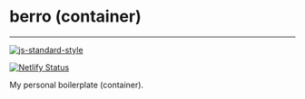# berro (container)

---

[![js-standard-style](https://img.shields.io/badge/code%20style-standard-brightgreen.svg)](http://standardjs.com)

[![Netlify Status](https://api.netlify.com/api/v1/badges/7dc9651d-a755-4c9c-bfac-4673bee66153/deploy-status)](https://app.netlify.com/sites/modest-joliot-5c7bd5/deploys)

My personal boilerplate (container).
